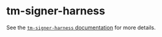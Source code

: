 # tm-signer-harness

See the [`tm-signer-harness`
documentation](https://docs.tendermint.com/v0.34/tools/remote-signer-validation.html)
for more details.
